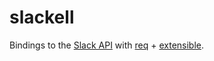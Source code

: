 # slackell

Bindings to the [Slack API](https://api.slack.com/) with [req](https://hackage.haskell.org/package/req) + [extensible](https://hackage.haskell.org/package/extensible).
